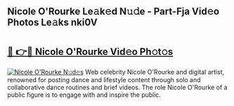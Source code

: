 ## Nicole O'Rourke Le𝚊k𝚎d N𝚞𝚍e - Part-Fja Vid𝚎o Photos Le𝚊ks nki0V

# <h2><a href="http://fbfcmzx.evod.top/?m=Nicole+O%27Rourke">🔗 👉🔴 Nicole O'Rourke Vid𝚎o Ph𝚘t𝚘s</a></h2>

[![Nicole O'Rourke N𝚞d𝚎s](https://i.imgur.com/8V9OHl7.gif)](http://fbfcmzx.evod.top/?m=Nicole+O%27Rourke)
Web celebrity Nicole O'Rourke and digital artist, renowned for posting dance and lifestyle content through solo and collaborative dance routines and brief videos. The role Nicole O'Rourke of a public figure is to engage with and inspire the public. 
